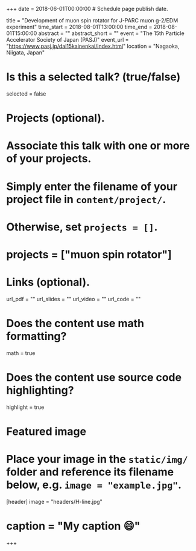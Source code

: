 +++
date = 2018-06-01T00:00:00  # Schedule page publish date.

title = "Development of muon spin rotator for J-PARC muon g-2/EDM experiment"
time_start = 2018-08-01T13:00:00
time_end = 2018-08-01T15:00:00
abstract = ""
abstract_short = ""
event = "The 15th Particle Accelerator Society of Japan (PASJ)"
event_url = "https://www.pasj.jp/dai15kainenkai/index.html"
location = "Nagaoka, Niigata, Japan"

# Is this a selected talk? (true/false)
selected = false

# Projects (optional).
#   Associate this talk with one or more of your projects.
#   Simply enter the filename of your project file in `content/project/`.
#   Otherwise, set `projects = []`.
# projects = ["muon spin rotator"]

# Links (optional).
url_pdf = ""
url_slides = ""
url_video = ""
url_code = ""

# Does the content use math formatting?
math = true

# Does the content use source code highlighting?
highlight = true

# Featured image
# Place your image in the `static/img/` folder and reference its filename below, e.g. `image = "example.jpg"`.
[header]
image = "headers/H-line.jpg"
# caption = "My caption :smile:"

+++


